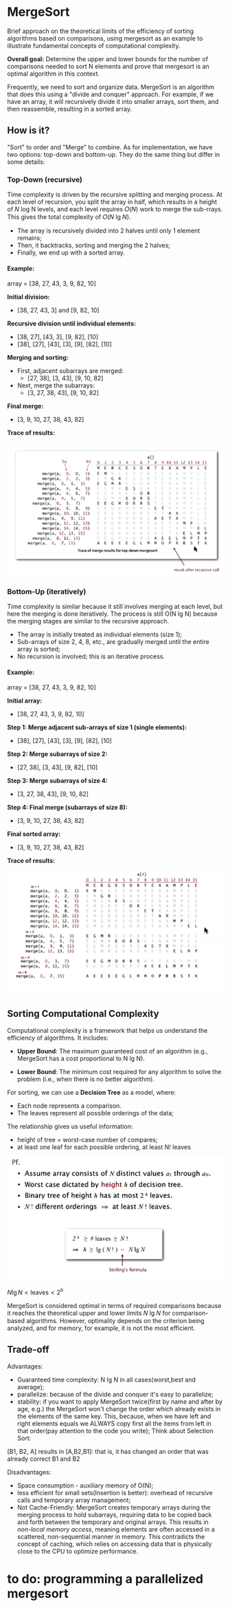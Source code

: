 # MergeSort


Brief approach on the theoretical limits of the efficiency of sorting algorithms based on comparisons, 
using mergesort as an example to illustrate fundamental concepts of computational complexity.

**Overall goal:** Determine the upper and lower bounds for the number of comparisons needed to sort N 
elements and prove that mergesort is an optimal algorithm in this context.

Frequently, we need to sort and organize data. MergeSort is an algorithm that does this using a 
"divide and conquer" approach. For example, if we have an array, it will recursively divide it into smaller arrays, 
sort them, and then reassemble, resulting in a sorted array.

## How is it?
"Sort" to order and "Merge" to combine. As for implementation, we have two options: top-down and bottom-up. 
They do the same thing but differ in some details:


### Top-Down (recursive)

Time complexity is driven by the recursive splitting and merging process. At each level of recursion, you split the 
array in half, which results in a height of 𝑁 log N levels, and each level requires 𝑂(𝑁) work to merge the 
sub-rrays. This gives the total complexity of 𝑂(𝑁 lg 𝑁).

- The array is recursively divided into 2 halves until only 1 element remains;
- Then, it backtracks, sorting and merging the 2 halves;
- Finally, we end up with a sorted array.

#### Example:

array = [38, 27, 43, 3, 9, 82, 10]

**Initial division:**
- [38, 27, 43, 3] and [9, 82, 10]

**Recursive division until individual elements:**
- [38, 27], [43, 3], [9, 82], [10]
- [38], [27], [43], [3], [9], [82], [10]

**Merging and sorting:**
- First, adjacent subarrays are merged:
    - [27, 38], [3, 43], [9, 10, 82]
- Next, merge the subarrays:
    - [3, 27, 38, 43], [9, 10, 82]

**Final merge:**
- [3, 9, 10, 27, 38, 43, 82]

**Trace of results:**

![img_15.png](PriorityQueue/img_15.png)

### Bottom-Up (iteratively)

Time complexity is similar because it still involves merging at each level, but here the merging is done 
iteratively. The process is still O(N lg N) because the merging stages are similar to the recursive approach.

- The array is initially treated as individual elements (size 1);
- Sub-arrays of size 2, 4, 8, etc., are gradually merged until the entire array is sorted;
- No recursion is involved; this is an iterative process.

#### Example:

array = [38, 27, 43, 3, 9, 82, 10]

**Initial array:**
- [38, 27, 43, 3, 9, 82, 10]

**Step 1: Merge adjacent sub-arrays of size 1 (single elements):**
- [38], [27], [43], [3], [9], [82], [10]

**Step 2: Merge subarrays of size 2:**
- [27, 38], [3, 43], [9, 82], [10]

**Step 3: Merge subarrays of size 4:**
- [3, 27, 38, 43], [9, 10, 82]

**Step 4: Final merge (subarrays of size 8):**
- [3, 9, 10, 27, 38, 43, 82]

**Final sorted array:**
- [3, 9, 10, 27, 38, 43, 82]

**Trace of results:**


![img_16.png](PriorityQueue/img_16.png)


## Sorting Computational Complexity

Computational complexity is a framework that helps us understand the efficiency of algorithms. It includes:

- **Upper Bound**: The maximum guaranteed cost of an algorithm (e.g., MergeSort has a cost proportional to N lg N).

- **Lower Bound**: The minimum cost required for any algorithm to solve the problem (i.e., when there is no 
better algorithm).

For sorting, we can use a **Decision Tree** as a model, where:
- Each node represents a comparison.
- The leaves represent all possible orderings of the data;

The relationship  gives us useful information:

- height of tree = worst-case number of compares;
- at least one leaf for each possible ordering, at least N! leaves


![img_17.png](PriorityQueue/img_17.png)

$N \lg N < \text{leaves} < 2^h$


MergeSort is considered optimal in terms of required comparisons because it reaches the theoretical upper and 
lower limits 𝑁 lg 𝑁 for comparison-based algorithms. However, optimality depends on the criterion being 
analyzed, and for memory, for example, it is not the most efficient.

## Trade-off

Advantages:

- Guaranteed time complexity: N lg N in all cases(worst,best and average);
- parallelize: because of the divide and conquer it's easy to parallelize;
- stability: if you want to apply MergeSort twice(first by name and after by age, e.g.) the 
MergeSort won't change the order which already exists in the elements of the same key. 
This, because, when we have left and right elements equals we ALWAYS copy first all the items from
left in that order(pay attention to the code you write); Think about Selection Sort:

[B1, B2, A] results in [A,B2,B1]: that is, it has changed an order that was already correct B1 and B2

Disadvantages:
 
- Space consumption - auxiliary memory of O(N);
- less efficient for small sets(Insertion is better): overhead of recursive
calls and temporary array management;
-  Not Cache-Friendly: MergeSort creates temporary arrays during the merging process to hold subarrays, 
requiring data to be copied back and forth between the temporary and original arrays. This results 
in *non-local memory access*, meaning elements are often accessed in a scattered, non-sequential manner
in memory. This contradicts the concept of caching, which relies on accessing data that is physically 
close to the CPU to optimize performance.


# to do: programming a parallelized mergesort
